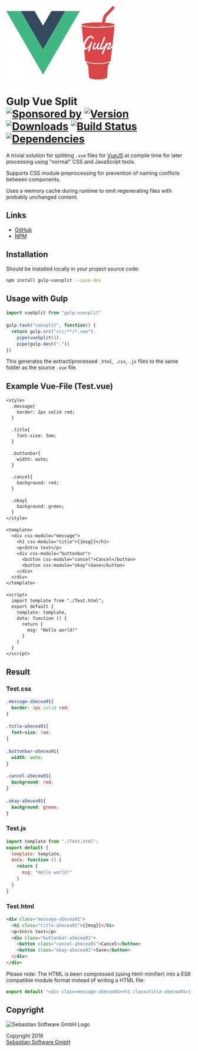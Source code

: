 <img src="assets/vuejs.png" alt="VueJS Logo" width="200" height="200"/>
<img src="assets/gulp.png" alt="Gulp Logo" width="91" height="200"/>

# Gulp Vue Split<br/>[![Sponsored by][sponsor-img]][sponsor] [![Version][npm-version-img]][npm] [![Downloads][npm-downloads-img]][npm] [![Build Status][ci-img]][ci] [![Dependencies][deps-img]][deps]

[sponsor-img]: https://img.shields.io/badge/Sponsored%20by-Sebastian%20Software-692446.svg
[sponsor]: https://www.sebastian-software.de
[ci-img]:  https://travis-ci.org/sebastian-software/gulp-vuesplit.svg
[ci]:      https://travis-ci.org/sebastian-software/gulp-vuesplit
[deps]: https://david-dm.org/sebastian-software/gulp-vuesplit
[deps-img]: https://david-dm.org/sebastian-software/gulp-vuesplit.svg
[npm]: https://www.npmjs.com/package/gulp-vuesplit
[npm-downloads-img]: https://img.shields.io/npm/dm/gulp-vuesplit.svg
[npm-version-img]: https://img.shields.io/npm/v/gulp-vuesplit.svg

A trivial solution for splitting `.vue` files for [VueJS](http://vuejs.org) at compile time for later processing using "normal" CSS and JavaScript tools.

Supports CSS module preprocessing for prevention of naming conflicts between components.

Uses a memory cache during runtime to omit regenerating files with probably unchanged content.

## Links

- [GitHub](https://github.com/sebastian-software/gulp-vuesplit)
- [NPM](https://www.npmjs.com/package/gulp-vuesplit)


## Installation

Should be installed locally in your project source code:

```bash
npm install gulp-vuesplit --save-dev
```


## Usage with Gulp

```js
import vueSplit from "gulp-vuesplit"

gulp.task("vuesplit", function() {
  return gulp.src("src/**/*.vue").
    pipe(vueSplit()).
    pipe(gulp.dest("."))
})
```

This generates the extract/processed `.html`, `.css`, `.js` files to the same folder as the source `.vue` file.


## Example Vue-File (Test.vue)

```vue
<style>
  .message{
    border: 2px solid red;
  }

  .title{
    font-size: 3em;
  }

  .buttonbar{
    width: auto;
  }

  .cancel{
    background: red;
  }

  .okay{
    background: green;
  }
</style>

<template>
  <div css-module="message">
    <h1 css-module="title">{{msg}}</h1>
    <p>Intro text</p>
    <div css-module="buttonbar">
      <button css-module="cancel">Cancel</button>
      <button css-module="okay">Save</button>
    </div>
  </div>
</template>

<script>
  import template from "./Test.html";
  export default {
    template: template,
    data: function () {
      return {
        msg: "Hello world!"
      }
    }
  }
</script>
```

## Result

### Test.css

```css
.message-a5ecea91{
  border: 2px solid red;
}

.title-a5ecea91{
  font-size: 3em;
}

.buttonbar-a5ecea91{
  width: auto;
}

.cancel-a5ecea91{
  background: red;
}

.okay-a5ecea91{
  background: green;
}
```

### Test.js

```js
import template from "./Test.html";
export default {
  template: template,
  data: function () {
    return {
      msg: "Hello world!"
    }
  }
}
```

### Test.html

```html
<div class="message-a5ecea91">
  <h1 class="title-a5ecea91">{{msg}}</h1>
  <p>Intro text</p>
  <div class="buttonbar-a5ecea91">
    <button class="cancel-a5ecea91">Cancel</button>
    <button class="okay-a5ecea91">Save</button>
  </div>
</div>
```

Please note: The HTML is been compressed (using html-minifier) into a ES6 compatible module format instead of writing a HTML file:

```js
export default "<div class=message-a5ecea91><h1 class=title-a5ecea91>{{msg}}</h1><p>Intro text<div class=buttonbar-a5ecea91><button class=cancel-a5ecea91>Cancel</button> <button class=okay-a5ecea91>Save</button></div></div>"
```



## Copyright

<img src="https://raw.githubusercontent.com/sebastian-software/s15e-javascript/master/assets/sebastiansoftware.png" alt="Sebastian Software GmbH Logo" width="250" height="200"/>

Copyright 2016<br/>[Sebastian Software GmbH][sponsor]
